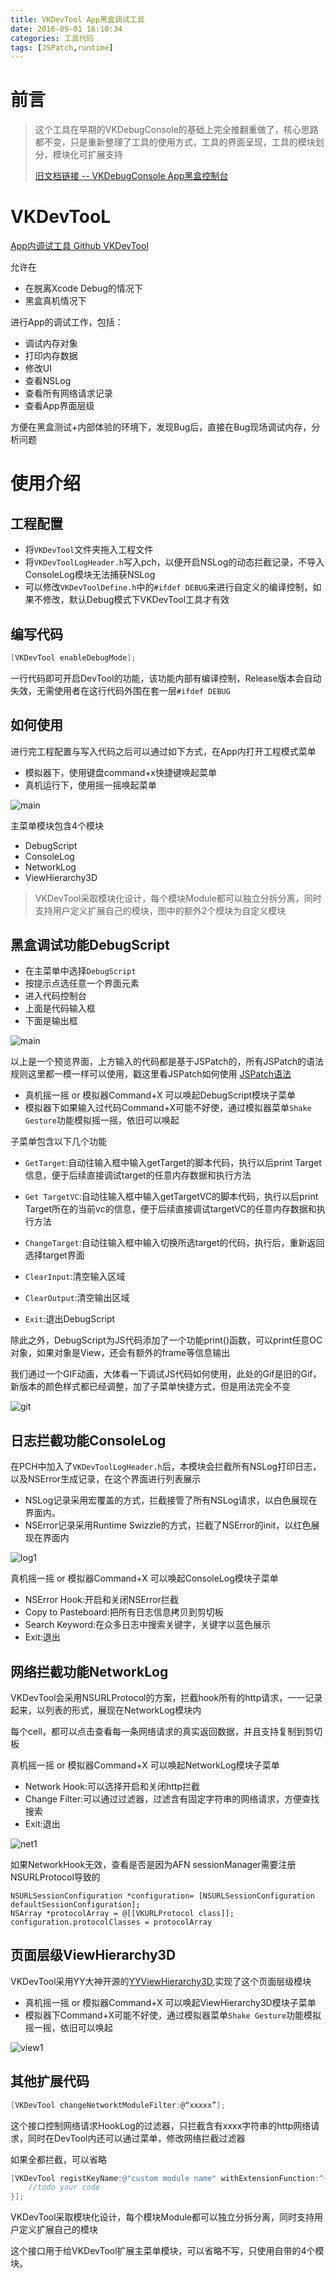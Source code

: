 ```yaml
---
title: VKDevTool App黑盒调试工具
date: 2016-09-01 16:10:34
categories: 工具代码
tags: [JSPatch,runtime]
---
```

# 前言

>这个工具在早期的VKDebugConsole的基础上完全推翻重做了，核心思路都不变，只是重新整理了工具的使用方式，工具的界面呈现，工具的模块划分，模块化可扩展支持
>
>[旧文档链接 -- VKDebugConsole App黑盒控制台](http://awhisper.github.io/2016/05/22/VKDebugConsole-App%E9%BB%91%E7%9B%92%E6%8E%A7%E5%88%B6%E5%8F%B0/)

# VKDevTooL

[App内调试工具 Github VKDevTool](https://github.com/Awhisper/VKDevTool)

允许在

- 在脱离Xcode Debug的情况下
- 黑盒真机情况下

进行App的调试工作，包括：

- 调试内存对象
- 打印内存数据
- 修改UI
- 查看NSLog
- 查看所有网络请求记录
- 查看App界面层级

方便在黑盒测试+内部体验的环境下，发现Bug后，直接在Bug现场调试内存，分析问题



# 使用介绍
<!--more-->

## 工程配置

- 将`VKDevTool`文件夹拖入工程文件
- 将`VKDevToolLogHeader.h`写入pch，以便开启NSLog的动态拦截记录，不导入ConsoleLog模块无法捕获NSLog
- 可以修改`VKDevToolDefine.h`中的`#ifdef DEBUG`来进行自定义的编译控制，如果不修改，默认Debug模式下VKDevTool工具才有效

## 编写代码

```objectivec
[VKDevTool enableDebugMode];
```

一行代码即可开启DevTool的功能，该功能内部有编译控制，Release版本会自动失效，无需使用者在这行代码外围在套一层`#ifdef DEBUG`


## 如何使用

进行完工程配置与写入代码之后可以通过如下方式，在App内打开工程模式菜单

- 模拟器下，使用键盘command+x快捷键唤起菜单
- 真机运行下，使用摇一摇唤起菜单


![main](http://o7bhtwerg.bkt.clouddn.com/devtoolmain4.jpeg)


主菜单模块包含4个模块
- DebugScript
- ConsoleLog
- NetworkLog
- ViewHierarchy3D

>VKDevTool采取模块化设计，每个模块Module都可以独立分拆分离，同时支持用户定义扩展自己的模块，图中的额外2个模块为自定义模块


## 黑盒调试功能DebugScript

- 在主菜单中选择`DebugScript`
- 按提示点选任意一个界面元素
- 进入代码控制台
- 上面是代码输入框
- 下面是输出框

![main](http://o7bhtwerg.bkt.clouddn.com/devscript4.jpeg)


以上是一个预览界面，上方输入的代码都是基于JSPatch的，所有JSPatch的语法规则这里都一模一样可以使用，戳这里看JSPatch如何使用 [JSPatch语法](https://github.com/bang590/JSPatch/wiki)

- 真机摇一摇 or 模拟器Command+X 可以唤起DebugScript模块子菜单
- 模拟器下如果输入过代码Command+X可能不好使，通过模拟器菜单`Shake Gesture`功能模拟摇一摇，依旧可以唤起

子菜单包含以下几个功能

- `GetTarget`:自动往输入框中输入getTarget的脚本代码，执行以后print Target信息，便于后续直接调试target的任意内存数据和执行方法

- `Get TargetVC`:自动往输入框中输入getTargetVC的脚本代码，执行以后print Target所在的当前vc的信息，便于后续直接调试targetVC的任意内存数据和执行方法

- `ChangeTarget`:自动往输入框中输入切换所选target的代码，执行后，重新返回选择target界面

- `ClearInput`:清空输入区域

- `ClearOutput`:清空输出区域

- `Exit`:退出DebugScript

除此之外，DebugScript为JS代码添加了一个功能print()函数，可以print任意OC对象，如果对象是View，还会有额外的frame等信息输出

我们通过一个GIF动画，大体看一下调试JS代码如何使用，此处的Gif是旧的Gif，新版本的颜色样式都已经调整，加了子菜单快捷方式，但是用法完全不变

![git](http://ww2.sinaimg.cn/mw690/678c3e91jw1f4cejgkcipg20900gfasa.gif)


## 日志拦截功能ConsoleLog

在PCH中加入了`VKDevToolLogHeader.h`后，本模块会拦截所有NSLog打印日志，以及NSError生成记录，在这个界面进行列表展示

- NSLog记录采用宏覆盖的方式，拦截接管了所有NSLog请求，以白色展现在界面内。
- NSError记录采用Runtime Swizzle的方式，拦截了NSError的init，以红色展现在界面内

![log1](http://o7bhtwerg.bkt.clouddn.com/debuglog4.jpeg)

真机摇一摇 or 模拟器Command+X 可以唤起ConsoleLog模块子菜单

- NSError Hook:开启和关闭NSError拦截
- Copy to Pasteboard:把所有日志信息拷贝到剪切板
- Search Keyword:在众多日志中搜索关键字，关键字以蓝色展示
- Exit:退出

## 网络拦截功能NetworkLog

VKDevTool会采用NSURLProtocol的方案，拦截hook所有的http请求，一一记录起来，以列表的形式，展现在NetworkLog模块内

每个cell，都可以点击查看每一条网络请求的真实返回数据，并且支持复制到剪切板

真机摇一摇 or 模拟器Command+X 可以唤起NetworkLog模块子菜单

- Network Hook:可以选择开启和关闭http拦截
- Change Filter:可以通过过滤器，过滤含有固定字符串的网络请求，方便查找搜索
- Exit:退出

![net1](http://o7bhtwerg.bkt.clouddn.com/devnet4.jpeg)

如果NetworkHook无效，查看是否是因为AFN sessionManager需要注册NSURLProtocol导致的

```objectivce
NSURLSessionConfiguration *configuration= [NSURLSessionConfiguration defaultSessionConfiguration];
NSArray *protocolArray = @[[VKURLProtocol class]];
configuration.protocolClasses = protocolArray
```

## 页面层级ViewHierarchy3D

VKDevTool采用YY大神开源的[YYViewHierarchy3D](https://github.com/ibireme/YYViewHierarchy3D),实现了这个页面层级模块

- 真机摇一摇 or 模拟器Command+X 可以唤起ViewHierarchy3D模块子菜单
- 模拟器下Command+X可能不好使，通过模拟器菜单`Shake Gesture`功能模拟摇一摇，依旧可以唤起

![view1](http://o7bhtwerg.bkt.clouddn.com/devview4.jpeg)

## 其他扩展代码

```objectivec
[VKDevTool changeNetworktModuleFilter:@“xxxxx”];
```
这个接口控制网络请求HookLog的过滤器，只拦截含有xxxx字符串的http网络请求，同时在DevTool内还可以通过菜单，修改网络拦截过滤器

如果全都拦截，可以省略


```objectivec
[VKDevTool registKeyName:@"custom module name" withExtensionFunction:^{
    //todo your code
}];
```
VKDevTool采取模块化设计，每个模块Module都可以独立分拆分离，同时支持用户定义扩展自己的模块

这个接口用于给VKDevTool扩展主菜单模块，可以省略不写，只使用自带的4个模块。

